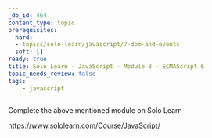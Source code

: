 ```yaml
---
_db_id: 464
content_type: topic
prerequisites:
  hard:
  - topics/solo-learn/javascript/7-dom-and-events
  soft: []
ready: true
title: Solo Learn - JavaScript - Module 8 - ECMAScript 6
topic_needs_review: false
tags:
    - javascript
---
```


Complete the above mentioned module on Solo Learn

https://www.sololearn.com/Course/JavaScript/